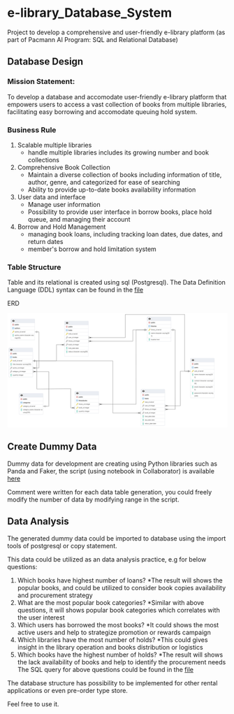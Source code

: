 # e-library_Database_System
Project to develop a comprehensive and user-friendly e-library platform (as part of Pacmann AI Program: SQL and Relational Database)

## Database Design
### Mission Statement: 

To develop a database and accomodate user-friendly e-library platform that empowers users to access a vast collection of books from multiple libraries, facilitating easy borrowing and accomodate queuing hold system.

### Business Rule
1. Scalable multiple libraries
   * handle multiple libraries includes its growing number and book collections
2. Comprehensive Book Collection
   * Maintain a diverse collection of books including information of title, author, genre, and categorized for ease of searching
   * Ability to provide up-to-date books availability information
3. User data and interface
   * Manage user information
   * Possibility to provide user interface in borrow books, place hold queue, and managing their account
4. Borrow and Hold Management
   * managing book loans, including tracking loan dates, due dates, and return dates
   * member's borrow and hold limitation system

### Table Structure
Table and its relational is created using sql (Postgresql). The Data Definition Language (DDL) syntax can be found in the [file](e_library_table.sql)

ERD

![Image](e-library_ERD.png)

## Create Dummy Data
Dummy data for development are creating using Python libraries such as Panda and Faker, the script (using notebook in Collaborator) is available [here](e-library_dummy.ipynb)

Comment were written for each data table generation, you could freely modify the number of data by modifying range in the script.

## Data Analysis
The generated dummy data could be imported to database using the import tools of postgresql or copy statement.

This data could be utilized as an data analysis practice, e.g for below questions:
1. Which books have highest number of loans?
   *The result will shows the popular books, and could be utilized to consider book copies availability and procurement strategy
2. What are the most popular book categories?
   *Similar with above questions, it will shows popular book categories which correlates with the user interest
3. Which users has borrowed the most books?
   *It could shows the most active users and help to strategize promotion or rewards campaign
4. Which libraries have the most number of holds?
   *This could gives insight in the library operation and books distribution or logistics
5. Which books have the highest number of holds?
   *The result will shows the lack availability of books and help to identify the procurement needs
The SQL query for above questions could be found in the [file](e_library_analytics.sql)

The database structure has possibility to be implemented for other rental applications or even pre-order type store.

Feel free to use it.
